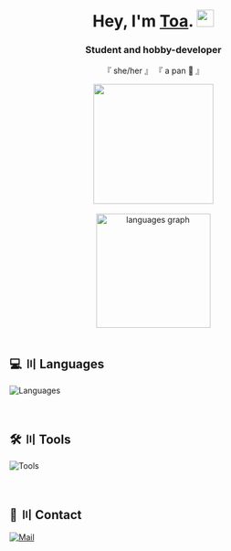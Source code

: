 
<h1 align="center">Hey, I'm <a href="https://l.toaaa.de">Toa</a>. <img src="https://i.toaaa.de/i/wave.gif" width="30px" height="30px"></h1>
<h3 align="center">Student and hobby-developer</h3>

<p align="center">
    『 she/her 』
    『 a pan 🍳 』
</p>

<div align="center">
<img src="https://lanyard-profile-readme.vercel.app/api/622463049261121567?&bg=151515" height="210">
</div>
<br />
<div align="center">
<!--  <img src="https://github-readme-stats.vercel.app/api?username=toaaa&hide_title=false&hide_rank=false&show_icons=true&include_all_commits=true&count_private=true&disable_animations=false&theme=dark&locale=en&hide_border=true" height="150" alt="stats graph"  /> -->
  <img src="https://github-readme-stats.vercel.app/api/top-langs?username=toaaa&locale=en&hide_title=false&layout=compact&card_width=320&langs_count=6&theme=dark&hide_border=true&hide=lua,javascript,c,c%2B%2B" height="200" alt="languages graph"  />
</div>
<br />


## 💻 〣 Languages

![Languages](https://skillicons.dev/icons?i=svelte,astro,ts,php,rust,go,cs)

<br />

## 🛠️ 〣 Tools

![Tools](https://skillicons.dev/icons?i=vscode,visualstudio,ps,pr,github,git,nodejs,mysql,postgresql,docker,linux)

<br />

## 💬 〣 Contact
[![Mail](https://img.shields.io/badge/-Send%20me%20a%20mail-6666ff?style=flat-square&logo=gmail&logoColor=white)](mailto:hi@toaaa.de)
